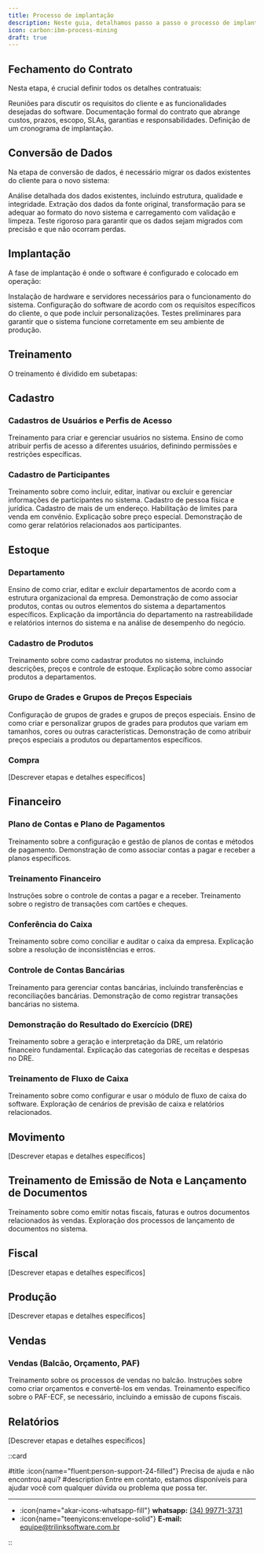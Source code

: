 ```yaml
---
title: Processo de implantação
description: Neste guia, detalhamos passo a passo o processo de implantação do Syspro ERP.
icon: carbon:ibm-process-mining
draft: true
---
```


## Fechamento do Contrato
Nesta etapa, é crucial definir todos os detalhes contratuais:

Reuniões para discutir os requisitos do cliente e as funcionalidades desejadas do software.
Documentação formal do contrato que abrange custos, prazos, escopo, SLAs, garantias e responsabilidades.
Definição de um cronograma de implantação.

## Conversão de Dados
Na etapa de conversão de dados, é necessário migrar os dados existentes do cliente para o novo sistema:

Análise detalhada dos dados existentes, incluindo estrutura, qualidade e integridade.
Extração dos dados da fonte original, transformação para se adequar ao formato do novo sistema e carregamento com validação e limpeza.
Teste rigoroso para garantir que os dados sejam migrados com precisão e que não ocorram perdas.

## Implantação
A fase de implantação é onde o software é configurado e colocado em operação:

Instalação de hardware e servidores necessários para o funcionamento do sistema.
Configuração do software de acordo com os requisitos específicos do cliente, o que pode incluir personalizações.
Testes preliminares para garantir que o sistema funcione corretamente em seu ambiente de produção.

## Treinamento
O treinamento é dividido em subetapas:

## Cadastro

### Cadastros de Usuários e Perfis de Acesso
Treinamento para criar e gerenciar usuários no sistema.
Ensino de como atribuir perfis de acesso a diferentes usuários, definindo permissões e restrições específicas.

### Cadastro de Participantes
Treinamento sobre como incluir, editar, inativar ou excluir e gerenciar informações de participantes no sistema.
Cadastro de pessoa física e jurídica.
Cadastro de mais de um endereço.
Habilitação de limites para venda em convênio.
Explicação sobre preço especial.
Demonstração de como gerar relatórios relacionados aos participantes.

## Estoque
### Departamento
Ensino de como criar, editar e excluir departamentos de acordo com a estrutura organizacional da empresa.
Demonstração de como associar produtos, contas ou outros elementos do sistema a departamentos específicos.
Explicação da importância do departamento na rastreabilidade e relatórios internos do sistema e na análise de desempenho do negócio.

### Cadastro de Produtos
Treinamento sobre como cadastrar produtos no sistema, incluindo descrições, preços e controle de estoque.
Explicação sobre como associar produtos a departamentos.

### Grupo de Grades e Grupos de Preços Especiais
Configuração de grupos de grades e grupos de preços especiais.
Ensino de como criar e personalizar grupos de grades para produtos que variam em tamanhos, cores ou outras características.
Demonstração de como atribuir preços especiais a produtos ou departamentos específicos.

### Compra
[Descrever etapas e detalhes específicos]

## Financeiro

### Plano de Contas e Plano de Pagamentos
Treinamento sobre a configuração e gestão de planos de contas e métodos de pagamento.
Demonstração de como associar contas a pagar e receber a planos específicos.

### Treinamento Financeiro
Instruções sobre o controle de contas a pagar e a receber.
Treinamento sobre o registro de transações com cartões e cheques.

### Conferência do Caixa
Treinamento sobre como conciliar e auditar o caixa da empresa.
Explicação sobre a resolução de inconsistências e erros.

### Controle de Contas Bancárias
Treinamento para gerenciar contas bancárias, incluindo transferências e reconciliações bancárias.
Demonstração de como registrar transações bancárias no sistema.

### Demonstração do Resultado do Exercício (DRE)
Treinamento sobre a geração e interpretação da DRE, um relatório financeiro fundamental.
Explicação das categorias de receitas e despesas no DRE.

### Treinamento de Fluxo de Caixa
Treinamento sobre como configurar e usar o módulo de fluxo de caixa do software.
Exploração de cenários de previsão de caixa e relatórios relacionados.

## Movimento
[Descrever etapas e detalhes específicos]

## Treinamento de Emissão de Nota e Lançamento de Documentos
Treinamento sobre como emitir notas fiscais, faturas e outros documentos relacionados às vendas.
Exploração dos processos de lançamento de documentos no sistema.

## Fiscal
[Descrever etapas e detalhes específicos]

## Produção
[Descrever etapas e detalhes específicos]

## Vendas
### Vendas (Balcão, Orçamento, PAF)
Treinamento sobre os processos de vendas no balcão.
Instruções sobre como criar orçamentos e convertê-los em vendas.
Treinamento específico sobre o PAF-ECF, se necessário, incluindo a emissão de cupons fiscais.

## Relatórios
[Descrever etapas e detalhes específicos]

::card

#title
:icon{name="fluent:person-support-24-filled"} Precisa de ajuda e não encontrou aqui?
#description
Entre em contato, estamos disponíveis para ajudar você com qualquer dúvida ou problema que possa ter.

---

- :icon{name="akar-icons-whatsapp-fill"} **whatsapp:** [(34) 99771-3731](https://wa.me/trilinksoftware)
- :icon{name="teenyicons:envelope-solid"} **E-mail:** [equipe@trilinksoftware.com.br](mailto:equipe@trilinksoftware.com.br)

::
